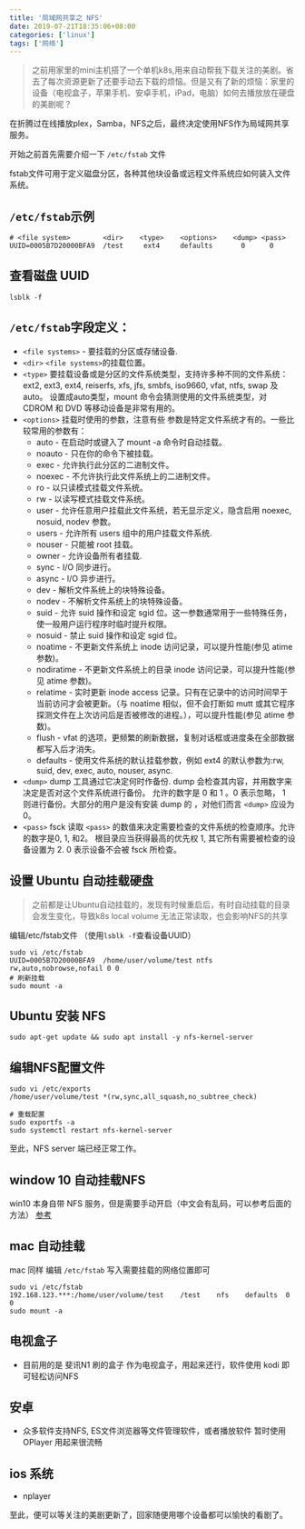 ```yaml
---
title: '局域网共享之 NFS'
date: 2019-07-21T18:35:06+08:00
categories: ['linux']
tags: ['网络']
---
```


> 之前用家里的mini主机搭了一个单机k8s,用来自动帮我下载关注的美剧。省去了每次资源更新了还要手动去下载的烦恼。但是又有了新的烦恼：家里的设备（电视盒子，苹果手机、安卓手机，iPad，电脑）如何去播放放在硬盘的美剧呢？

在折腾过在线播放plex，Samba，NFS之后，最终决定使用NFS作为局域网共享服务。

开始之前首先需要介绍一下 `/etc/fstab` 文件

fstab文件可用于定义磁盘分区，各种其他块设备或远程文件系统应如何装入文件系统。
## `/etc/fstab`示例
```
# <file system>        <dir>    <type>    <options>    <dump> <pass>
UUID=0005B7D20000BFA9  /test     ext4     defaults       0      0
```

## 查看磁盘 UUID
```
lsblk -f
```

## `/etc/fstab`字段定义：


- `<file systems>` - 要挂载的分区或存储设备.
- `<dir>`  `<file systems>`的挂载位置。
- `<type>` 要挂载设备或是分区的文件系统类型，支持许多种不同的文件系统：ext2, ext3, ext4, reiserfs, xfs, jfs, smbfs, iso9660, vfat, ntfs, swap 及 auto。 设置成auto类型，mount 命令会猜测使用的文件系统类型，对 CDROM 和 DVD 等移动设备是非常有用的。
- `<options>` 挂载时使用的参数，注意有些 参数是特定文件系统才有的。一些比较常用的参数有：
    - auto - 在启动时或键入了 mount -a 命令时自动挂载。
    - noauto - 只在你的命令下被挂载。
    - exec - 允许执行此分区的二进制文件。
    - noexec - 不允许执行此文件系统上的二进制文件。
    - ro - 以只读模式挂载文件系统。
    - rw - 以读写模式挂载文件系统。
    - user - 允许任意用户挂载此文件系统，若无显示定义，隐含启用 noexec, nosuid, nodev 参数。
    - users - 允许所有 users 组中的用户挂载文件系统.
    - nouser - 只能被 root 挂载。
    - owner - 允许设备所有者挂载.
    - sync - I/O 同步进行。
    - async - I/O 异步进行。
    - dev - 解析文件系统上的块特殊设备。
    - nodev - 不解析文件系统上的块特殊设备。
    - suid - 允许 suid 操作和设定 sgid 位。这一参数通常用于一些特殊任务，使一般用户运行程序时临时提升权限。
    - nosuid - 禁止 suid 操作和设定 sgid 位。
    - noatime - 不更新文件系统上 inode 访问记录，可以提升性能(参见 atime 参数)。
    - nodiratime - 不更新文件系统上的目录 inode 访问记录，可以提升性能(参见 atime 参数)。
    - relatime - 实时更新 inode access 记录。只有在记录中的访问时间早于当前访问才会被更新。（与 noatime 相似，但不会打断如  mutt 或其它程序探测文件在上次访问后是否被修改的进程。），可以提升性能(参见 atime 参数)。
    - flush - vfat 的选项，更频繁的刷新数据，复制对话框或进度条在全部数据都写入后才消失。
    - defaults - 使用文件系统的默认挂载参数，例如 ext4 的默认参数为:rw, suid, dev, exec, auto, nouser, async.
- `<dump>` dump 工具通过它决定何时作备份. dump 会检查其内容，并用数字来决定是否对这个文件系统进行备份。 允许的数字是 0 和 1 。0 表示忽略， 1 则进行备份。大部分的用户是没有安装 dump 的 ，对他们而言 `<dump>` 应设为 0。
- `<pass>` fsck 读取 `<pass>` 的数值来决定需要检查的文件系统的检查顺序。允许的数字是0, 1, 和2。 根目录应当获得最高的优先权 1, 其它所有需要被检查的设备设置为 2. 0 表示设备不会被 fsck 所检查。


## 设置 Ubuntu 自动挂载硬盘

> 之前都是让Ubuntu自动挂载的，发现有时候重启后，有时自动挂载的目录会发生变化，导致k8s local volume 无法正常读取，也会影响NFS的共享

编辑/etc/fstab文件 （使用`lsblk -f`查看设备UUID）
```
sudo vi /etc/fstab
UUID=0005B7D20000BFA9  /home/user/volume/test ntfs rw,auto,nobrowse,nofail 0 0
# 刷新挂载
sudo mount -a
```

## Ubuntu 安装 NFS

```
sudo apt-get update && sudo apt install -y nfs-kernel-server
```

## 编辑NFS配置文件
```
sudo vi /etc/exports
/home/user/volume/test *(rw,sync,all_squash,no_subtree_check)

# 重载配置
sudo exportfs -a
sudo systemctl restart nfs-kernel-server
```

至此，NFS server 端已经正常工作。

## window 10 自动挂载NFS

win10 本身自带 NFS 服务，但是需要手动开启（中文会有乱码，可以参考后面的方法） [参考](https://hkc.nasclub.vip/wordpress/?p=513)

## mac 自动挂载

mac 同样 编辑 `/etc/fstab` 写入需要挂载的网络位置即可

```
sudo vi /etc/fstab
192.168.123.***:/home/user/volume/test    /test    nfs    defaults  0 0
sudo mount -a
```

## 电视盒子
- 目前用的是 斐讯N1 刷的盒子 作为电视盒子，用起来还行，软件使用 kodi 即可轻松访问NFS

## 安卓
- 众多软件支持NFS, ES文件浏览器等文件管理软件，或者播放软件 暂时使用 OPlayer 用起来很流畅

## ios 系统
- nplayer

至此，便可以等关注的美剧更新了，回家随便用哪个设备都可以愉快的看剧了。

